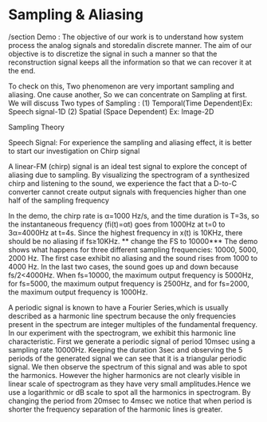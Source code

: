 # Sampling & Aliasing
/section
Demo :
The objective of our work is to understand how system process the analog signals and storedalin discrete manner.
The aim of our objective is to discretize the signal in such a manner so that the reconstruction signal keeps all the information so that we can recover it at the end.

To check on this, Two phenomenon are very important sampling and aliasing.
One cause another, So we can concentrate on Sampling at first. We will discuss Two types of Sampling : (1) Temporal(Time Dependent)Ex: Speech signal-1D (2) Spatial (Space Dependent) Ex: Image-2D

Sampling Theory

Speech Signal: For experience the sampling and aliasing effect, it is better to start our investigation on Chirp signal

A linear-FM (chirp) signal is an ideal test signal to explore the concept of aliasing due to sampling. By visualizing the spectrogram of a synthesized chirp and listening to the sound, we experience the fact that a D-to-C converter cannot create output signals with frequencies higher than one half of the sampling frequency

In the demo, the chirp rate is α=1000 Hz/s, and the time duration is T=3s, so the instantaneous frequency (fi(t)=αt) goes from 1000Hz at t=0 to 3α=4000Hz at t=4s. Since the highest frequency in x(t) is 10KHz, there should be no aliasing if fs≥10KHz.
** change the FS to 10000***
The demo shows what happens for three different sampling frequencies: 10000, 5000, 2000 Hz. The first  case exhibit no aliasing and the sound rises from 1000 to 4000 Hz. In the last two cases, the sound goes up and down because fs/2<4000Hz. When fs=10000, the maximum output frequency is 5000Hz, for fs=5000, the maximum output frequency is 2500Hz, and for fs=2000, the maximum output frequency is 1000Hz.



A periodic signal is known to have a Fourier Series,which is usually described as a harmonic line spectrum because the only frequencies present in the spectrum are integer multiples of the fundamental frequency. 
In our experiment with the spectrogram, we exhibit this harmonic line characteristic. 
First we generate a periodic signal of period 10msec using a sampling rate 10000Hz. Keeping the duration 3sec and observing the 5 periods of the generated signal we can see that it is a triangular periodic signal.
We then observe the spectrum of this signal and was able to spot the harmonics. However the higher harmonics are not clearly visible in linear scale of spectrogram as they have very small amplitudes.Hence we use a logarithmic or dB scale to spot all the harmonics in spectrogram.
By changing the period from 20msec to 4msec we notice that when period is shorter the frequency separation of the harmonic lines is greater. 
